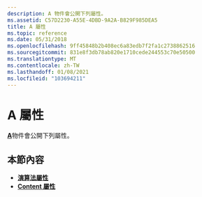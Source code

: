 ```yaml
---
description: A 物件會公開下列屬性。
ms.assetid: C57D2230-A55E-4DBD-9A2A-B829F985DEA5
title: A 屬性
ms.topic: reference
ms.date: 05/31/2018
ms.openlocfilehash: 9ff45848b2b408ec6a83edb7f2fa1c2738862516
ms.sourcegitcommit: 831e8f3db78ab820e1710cede244553c70e50500
ms.translationtype: MT
ms.contentlocale: zh-TW
ms.lasthandoff: 01/08/2021
ms.locfileid: "103694211"
---
```

# <a name="encrypteddata-properties"></a>A 屬性

[**A**](encrypteddata.md)物件會公開下列屬性。

## <a name="in-this-section"></a>本節內容

-   [**演算法屬性**](encrypteddata-algorithm.md)
-   [**Content 屬性**](encrypteddata-content.md)

 

 



